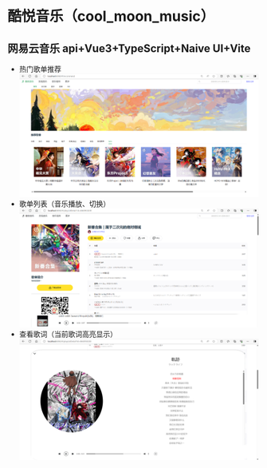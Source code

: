 # 酷悦音乐（cool_moon_music）

## 网易云音乐 api+Vue3+TypeScript+Naive UI+Vite

- 热门歌单推荐
  ![alt text](./src/assets/recommend.png)
- 歌单列表（音乐播放、切换）
  ![alt text](./src/assets/palyer.png)
- 查看歌词（当前歌词高亮显示）
  ![alt text](./src/assets/lyric.png)
